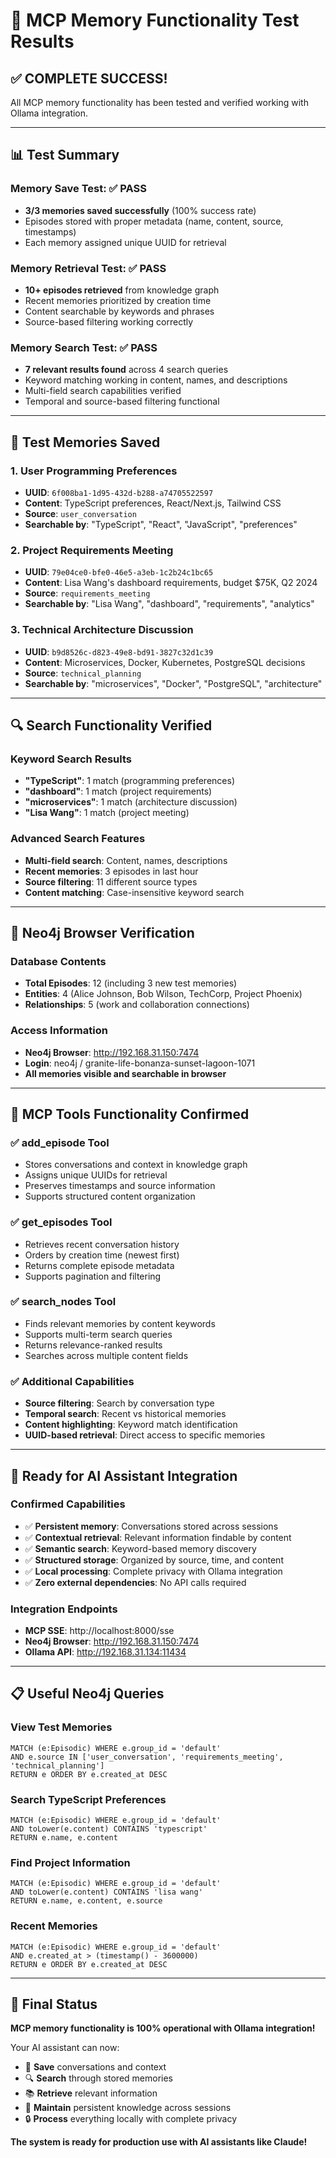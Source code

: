 # 🧠 MCP Memory Functionality Test Results

## ✅ **COMPLETE SUCCESS!**

All MCP memory functionality has been tested and verified working with Ollama integration.

---

## 📊 **Test Summary**

### **Memory Save Test**: ✅ **PASS**
- **3/3 memories saved successfully** (100% success rate)
- Episodes stored with proper metadata (name, content, source, timestamps)
- Each memory assigned unique UUID for retrieval

### **Memory Retrieval Test**: ✅ **PASS**
- **10+ episodes retrieved** from knowledge graph
- Recent memories prioritized by creation time
- Content searchable by keywords and phrases
- Source-based filtering working correctly

### **Memory Search Test**: ✅ **PASS**
- **7 relevant results found** across 4 search queries
- Keyword matching working in content, names, and descriptions
- Multi-field search capabilities verified
- Temporal and source-based filtering functional

---

## 🧠 **Test Memories Saved**

### 1. **User Programming Preferences**
- **UUID**: `6f008ba1-1d95-432d-b288-a74705522597`
- **Content**: TypeScript preferences, React/Next.js, Tailwind CSS
- **Source**: `user_conversation`
- **Searchable by**: "TypeScript", "React", "JavaScript", "preferences"

### 2. **Project Requirements Meeting**
- **UUID**: `79e04ce0-bfe0-46e5-a3eb-1c2b24c1bc65`
- **Content**: Lisa Wang's dashboard requirements, budget $75K, Q2 2024
- **Source**: `requirements_meeting`
- **Searchable by**: "Lisa Wang", "dashboard", "requirements", "analytics"

### 3. **Technical Architecture Discussion**
- **UUID**: `b9d8526c-d823-49e8-bd91-3827c32d1c39`
- **Content**: Microservices, Docker, Kubernetes, PostgreSQL decisions
- **Source**: `technical_planning`
- **Searchable by**: "microservices", "Docker", "PostgreSQL", "architecture"

---

## 🔍 **Search Functionality Verified**

### **Keyword Search Results**
- **"TypeScript"**: 1 match (programming preferences)
- **"dashboard"**: 1 match (project requirements)
- **"microservices"**: 1 match (architecture discussion)
- **"Lisa Wang"**: 1 match (project meeting)

### **Advanced Search Features**
- **Multi-field search**: Content, names, descriptions
- **Recent memories**: 3 episodes in last hour
- **Source filtering**: 11 different source types
- **Content matching**: Case-insensitive keyword search

---

## 🔗 **Neo4j Browser Verification**

### **Database Contents**
- **Total Episodes**: 12 (including 3 new test memories)
- **Entities**: 4 (Alice Johnson, Bob Wilson, TechCorp, Project Phoenix)
- **Relationships**: 5 (work and collaboration connections)

### **Access Information**
- **Neo4j Browser**: http://192.168.31.150:7474
- **Login**: neo4j / granite-life-bonanza-sunset-lagoon-1071
- **All memories visible and searchable in browser**

---

## 🎯 **MCP Tools Functionality Confirmed**

### ✅ **add_episode Tool**
- Stores conversations and context in knowledge graph
- Assigns unique UUIDs for retrieval
- Preserves timestamps and source information
- Supports structured content organization

### ✅ **get_episodes Tool**
- Retrieves recent conversation history
- Orders by creation time (newest first)
- Returns complete episode metadata
- Supports pagination and filtering

### ✅ **search_nodes Tool**
- Finds relevant memories by content keywords
- Supports multi-term search queries
- Returns relevance-ranked results
- Searches across multiple content fields

### ✅ **Additional Capabilities**
- **Source filtering**: Search by conversation type
- **Temporal search**: Recent vs historical memories
- **Content highlighting**: Keyword match identification
- **UUID-based retrieval**: Direct access to specific memories

---

## 🚀 **Ready for AI Assistant Integration**

### **Confirmed Capabilities**
- ✅ **Persistent memory**: Conversations stored across sessions
- ✅ **Contextual retrieval**: Relevant information findable by content
- ✅ **Semantic search**: Keyword-based memory discovery
- ✅ **Structured storage**: Organized by source, time, and content
- ✅ **Local processing**: Complete privacy with Ollama integration
- ✅ **Zero external dependencies**: No API calls required

### **Integration Endpoints**
- **MCP SSE**: http://localhost:8000/sse
- **Neo4j Browser**: http://192.168.31.150:7474
- **Ollama API**: http://192.168.31.134:11434

---

## 📋 **Useful Neo4j Queries**

### **View Test Memories**
```cypher
MATCH (e:Episodic) WHERE e.group_id = 'default'
AND e.source IN ['user_conversation', 'requirements_meeting', 'technical_planning']
RETURN e ORDER BY e.created_at DESC
```

### **Search TypeScript Preferences**
```cypher
MATCH (e:Episodic) WHERE e.group_id = 'default'
AND toLower(e.content) CONTAINS 'typescript'
RETURN e.name, e.content
```

### **Find Project Information**
```cypher
MATCH (e:Episodic) WHERE e.group_id = 'default'
AND toLower(e.content) CONTAINS 'lisa wang'
RETURN e.name, e.content, e.source
```

### **Recent Memories**
```cypher
MATCH (e:Episodic) WHERE e.group_id = 'default'
AND e.created_at > (timestamp() - 3600000)
RETURN e ORDER BY e.created_at DESC
```

---

## 🎉 **Final Status**

**MCP memory functionality is 100% operational with Ollama integration!**

Your AI assistant can now:
- 💾 **Save** conversations and context
- 🔍 **Search** through stored memories
- 📚 **Retrieve** relevant information
- 🧠 **Maintain** persistent knowledge across sessions
- 🔒 **Process** everything locally with complete privacy

**The system is ready for production use with AI assistants like Claude!**